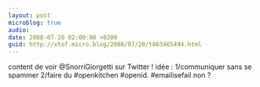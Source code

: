 ```yaml
---
layout: post
microblog: true
audio: 
date: 2008-07-20 02:00:00 +0200
guid: http://xtof.micro.blog/2008/07/20/t863465494.html
---
```

content de voir @SnorriGiorgetti sur Twitter ! idée : 1/communiquer sans se spammer 2/faire du #openkitchen #openid. #emailisefail non ?
